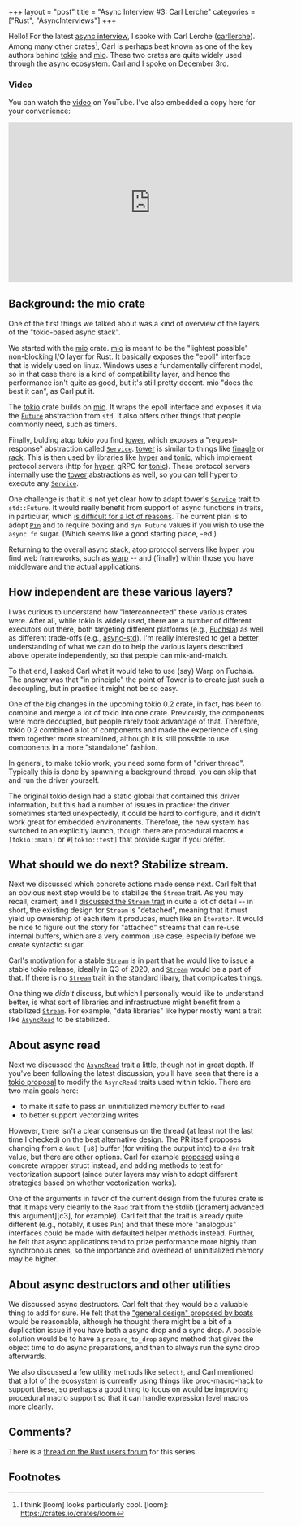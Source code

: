 +++
layout = "post"
title = "Async Interview #3: Carl Lerche"
categories = ["Rust", "AsyncInterviews"]
+++

Hello! For the latest [async interview], I spoke with Carl Lerche
([carllerche]). Among many other crates[^loom], Carl is perhaps best
known as one of the key authors behind [tokio] and [mio]. These two
crates are quite widely used through the async ecosystem. Carl and I
spoke on December 3rd.

[async interview]: http://smallcultfollowing.com/babysteps/blog/2019/12/09/async-interview-2-cramertj/
[tokio]: https://github.com/tokio-rs/tokio 
[mio]: https://github.com/tokio-rs/mio
[carllerche]: https://github.com/carllerche/

[^loom]: I think [loom] looks particularly cool.
[loom]: https://crates.io/crates/loom

### Video

You can watch the [video] on YouTube. I've also embedded a copy here
for your convenience:

[video]: https://youtu.be/xpk0y8tfszE

<center><iframe width="560" height="315" src="https://www.youtube.com/embed/xpk0y8tfszE" frameborder="0" allow="accelerometer; autoplay; encrypted-media; gyroscope; picture-in-picture" allowfullscreen></iframe></center>

## Background: the mio crate

One of the first things we talked about was a kind of overview of the
layers of the "tokio-based async stack".

We started with the [mio] crate. [mio] is meant to be the "lightest
possible" non-blocking I/O layer for Rust. It basically exposes the
"epoll" interface that is widely used on linux. Windows uses a
fundamentally different model, so in that case there is a kind of
compatibility layer, and hence the performance isn't quite as good,
but it's still pretty decent. mio "does the best it can", as Carl put
it.

The [tokio] crate builds on [mio]. It wraps the epoll interface and
exposes it via the [`Future`] abstraction from `std`. It also offers
other things that people commonly need, such as timers.

[`Future`]: https://doc.rust-lang.org/std/future/trait.Future.html

Finally, bulding atop tokio you find [tower], which exposes a
"request-response" abstraction called [`Service`]. [tower] is similar
to things like [finagle] or [rack]. This is then used by libraries
like [hyper] and [tonic], which implement protocol servers (http for
[hyper], gRPC for [tonic]). These protocol servers internally use the
[tower] abstractions as well, so you can tell hyper to execute any
[`Service`].

[tower]: https://crates.io/crates/tower
[hyper]: https://crates.io/crates/hyper
[tonic]: https://crates.io/crates/tonic
[finagle]: https://twitter.github.io/finagle/
[rack]: https://rack.github.io/
[`Service`]: https://docs.rs/tower/0.3.0/tower/trait.Service.html

One challenge is that it is not yet clear how to adapt tower's
[`Service`] trait to `std::Future`. It would really benefit from
support of async functions in traits, in particular, which [is
difficult for a lot of reasons][aft]. The current plan is to adopt
[`Pin`] and to require boxing and `dyn Future` values if you wish to
use the `async fn` sugar. (Which seems like a good starting place,
-ed.)

[aft]: http://smallcultfollowing.com/babysteps/blog/2019/10/26/async-fn-in-traits-are-hard/
[`Pin`]: https://doc.rust-lang.org/std/pin/struct.Pin.html

Returning to the overall async stack, atop protocol servers like
hyper, you find web frameworks, such as [warp] -- and (finally) within
those you have middleware and the actual applications.

[warp]: https://crates.io/crates/warp

## How independent are these various layers?

I was curious to understand how "interconnected" these various crates
were. After all, while tokio is widely used, there are a number of
different executors out there, both targeting different platforms
(e.g., [Fuchsia]) as well as different trade-offs (e.g., [async-std]).
I'm really interested to get a better understanding of what we can do
to help the various layers described above operate independently, so
that people can mix-and-match.

[Fuchsia]: https://fuchsia.googlesource.com/
[async-std]: https://async.rs/

To that end, I asked Carl what it would take to use (say) Warp on
Fuchsia. The answer was that "in principle" the point of Tower is to
create just such a decoupling, but in practice it might not be so
easy.

One of the big changes in the upcoming tokio 0.2 crate, in fact, has
been to combine and merge a lot of tokio into one crate. Previously,
the components were more decoupled, but people rarely took advantage
of that. Therefore, tokio 0.2 combined a lot of components and made
the experience of using them together more streamlined, although it is
still possible to use components in a more "standalone" fashion.

In general, to make tokio work, you need some form of "driver thread".
Typically this is done by spawning a background thread, you can skip
that and run the driver yourself. 

The original tokio design had a static global that contained this
driver information, but this had a number of issues in practice: the
driver sometimes started unexpectedly, it could be hard to configure,
and it didn't work great for embedded environments. Therefore, the new
system has switched to an explicitly launch, though there are
procedural macros `#[tokio::main]` or `#[tokio::test]` that provide
sugar if you prefer.

## What should we do next? Stabilize stream.

Next we discussed which concrete actions made sense next. Carl felt
that an obvious next step would be to stabilize the `Stream` trait.
As you may recall, cramertj and I [discussed the `Stream` trait][c2]
in quite a lot of detail -- in short, the existing design for `Stream`
is "detached", meaning that it must yield up ownership of each item it
produces, much like an `Iterator`. It would be nice to figure out the
story for "attached" streams that can re-use internal buffers, which
are a very common use case, especially before we create syntactic
sugar.

[c2]: http://smallcultfollowing.com/babysteps/blog/2019/12/10/async-interview-2-cramertj-part-2/

Carl's motivation for a stable [`Stream`] is in part that he would like
to issue a stable tokio release, ideally in Q3 of 2020, and [`Stream`]
would be a part of that. If there is no [`Stream`] trait in the standard
libary, that complicates things.

One thing we *didn't* discuss, but which I personally would like to
understand better, is what sort of libraries and infrastructure might
benefit from a stabilized [`Stream`]. For example, "data libraries" like
hyper mostly want a trait like [`AsyncRead`] to be stabilized.

[`Stream`]: https://docs.rs/futures/0.3.1/futures/stream/trait.Stream.html
[`AsyncRead`]: https://docs.rs/futures/0.3.1/futures/io/trait.AsyncRead.html

## About async read

Next we discussed the [`AsyncRead`] trait a little, though not in great
depth. If you've been following the latest discussion, you'll have seen
that there is a [tokio proposal](https://github.com/tokio-rs/tokio/pull/1744)
to modify the `AsyncRead` traits used within tokio. There are two main goals here:

* to make it safe to pass an uninitialized memory buffer to `read`
* to better support vectorizing writes

However, there isn't a clear consensus on the thread (at least not the
last time I checked) on the best alternative design. The PR itself
proposes changing from a `&mut [u8]` buffer (for writing the output
into) to a `dyn` trait value, but there are other options. Carl for
example [proposed] using a concrete wrapper struct instead, and adding
methods to test for vectorization support (since outer layers may wish
to adopt different strategies based on whether vectorization works).

[proposed]: https://github.com/tokio-rs/tokio/pull/1744#issuecomment-553575438

One of the arguments in favor of the current design from the futures
crate is that it maps very cleanly to the `Read` trait from the stdlib
([cramertj advanced this argument][c3], for example). Carl felt that
the trait is already quite different (e.g., notably, it uses `Pin`)
and that these more "analogous" interfaces could be made with
defaulted helper methods instead. Further, he felt that async
applications tend to prize performance more highly than synchronous
ones, so the importance and overhead of uninitialized memory may be
higher.

[c2]: http://smallcultfollowing.com/babysteps/blog/2019/12/10/async-interview-2-cramertj-part-2/

## About async destructors and other utilities

We discussed async destructors. Carl felt that they would be a
valuable thing to add for sure. He felt that the ["general design"
proposed by boats](https://boats.gitlab.io/blog/post/poll-drop/) would
be reasonable, although he thought there might be a bit of a
duplication issue if you have both a async drop and a sync drop. A
possible solution would be to have a `prepare_to_drop` async method
that gives the object time to do async preparations, and then to
always run the sync drop afterwards.

We also discussed a few utility methods like `select!`, and Carl
mentioned that a lot of the ecosystem is currently using things like
[proc-macro-hack] to support these, so perhaps a good thing to focus
on would be improving procedural macro support so that it can handle
expression level macros more cleanly.
  
## Comments?

There is a [thread on the Rust users forum](https://users.rust-lang.org/t/async-interviews/35167/) for this series.

## Footnotes

[proc-macro-hack]: https://crates.io/crates/proc-macro-hack
